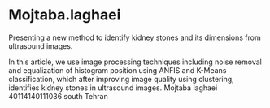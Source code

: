 # Mojtaba.laghaei
Presenting a new method to identify kidney stones and its dimensions from ultrasound images.

In this article, we use image processing techniques including noise removal and equalization of histogram position using ANFIS and K-Means classification, which after improving image quality using clustering, identifies kidney stones in ultrasound images.
Mojtaba laghaei 40114140111036 south Tehran

